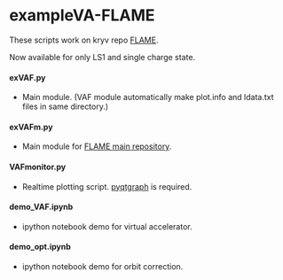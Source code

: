 # exampleVA-FLAME
These scripts work on kryv repo [FLAME](https://github.com/kryv/jmbgsddb/tree/moment2).

Now available for only LS1 and single charge state.

#### exVAF.py
  * Main module. (VAF module automatically make plot.info and ldata.txt files in same directory.)

#### exVAFm.py
  * Main module for [FLAME main repository](https://github.com/kryv/FLAME).

#### VAFmonitor.py
  * Realtime plotting script. [pyqtgraph](https://github.com/pyqtgraph/pyqtgraph) is required.
 
#### demo_VAF.ipynb
  * ipython notebook demo for virtual accelerator.
 
#### demo_opt.ipynb
  * ipython notebook demo for orbit correction.
